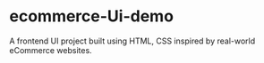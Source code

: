 # ecommerce-Ui-demo
A frontend UI project built using HTML, CSS inspired by real-world eCommerce websites.
